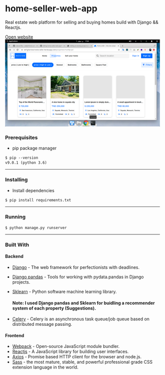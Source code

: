 # home-seller-web-app
Real estate web platform for selling and buying homes build with Django && Reactjs.

[Open website](https://seif-gharrese-home-seller.herokuapp.com)
<img   src="https://github.com/seifgh/home-seller-web-app/blob/master/Screenshot%20from%202020-06-01%2017-20-08.png" />


### Prerequisites

- pip package manager 

```
$ pip --version
v9.0.1 (python 3.6)

```
---
### Installing

- Install dependencies
```
$ pip install requirements.txt

```

---
### Running
```terminal
$ python manage.py runserver
```
---
### Built With
 #### Backend
* [Django](https://www.djangoproject.com/) - The web framework for perfectionists with deadlines.
* [Django pandas](https://pypi.org/project/django-pandas/) - Tools for working with pydata.pandas in Django projects.
* [Sklearn](https://scikit-learn.org/) - Python software machine learning library.

   #### Note: I used Django pandas and Sklearn for buidling a recommender system of each property (Suggestions).


* [Celery](http://www.celeryproject.org/) - Celery is an asynchronous task queue/job queue based on distributed message passing.


 #### Frontend
* [Webpack](https://reactjs.org/) - Open-source JavaScript module bundler.
* [Reactjs](https://reactjs.org/) - A JavaScript library for building user interfaces.
* [Axios](https://github.com/axios/axios) - Promise based HTTP client for the browser and node.js.
* [Sass](https://sass-lang.com/) - the most mature, stable, and powerful professional grade CSS extension language in the world.
